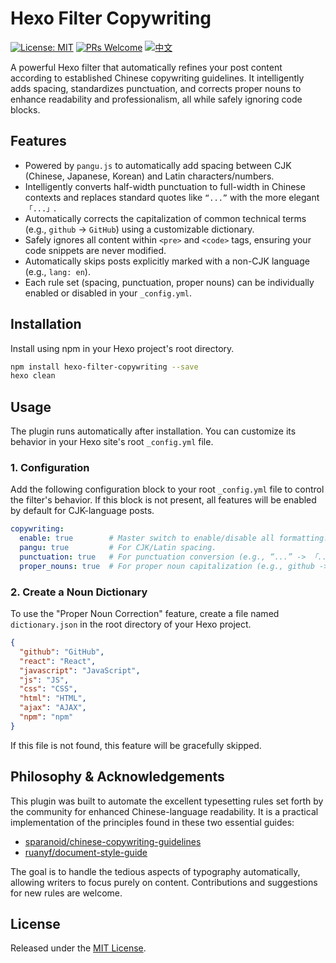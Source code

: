 # Hexo Filter Copywriting

[![License: MIT](https://img.shields.io/badge/License-MIT-yellow.svg?style=for-the-badge)](https://opensource.org/licenses/MIT)
[![PRs Welcome](https://img.shields.io/badge/PRs-welcome-brightgreen.svg?style=for-the-badge)](http://makeapullrequest.com)
[![中文](https://img.shields.io/badge/%E4%B8%AD%E6%96%87-%E6%96%87%E6%A1%A3-blue.svg?style=for-the-badge)](../README.md)

A powerful Hexo filter that automatically refines your post content according to established Chinese copywriting guidelines. It intelligently adds spacing, standardizes punctuation, and corrects proper nouns to enhance readability and professionalism, all while safely ignoring code blocks.

## Features

-   Powered by `pangu.js` to automatically add spacing between CJK (Chinese, Japanese, Korean) and Latin characters/numbers.
-   Intelligently converts half-width punctuation to full-width in Chinese contexts and replaces standard quotes like `“...”` with the more elegant `「...」`.
-   Automatically corrects the capitalization of common technical terms (e.g., `github` -> `GitHub`) using a customizable dictionary.
-   Safely ignores all content within `<pre>` and `<code>` tags, ensuring your code snippets are never modified.
-   Automatically skips posts explicitly marked with a non-CJK language (e.g., `lang: en`).
-   Each rule set (spacing, punctuation, proper nouns) can be individually enabled or disabled in your `_config.yml`.

## Installation

Install using npm in your Hexo project's root directory.

```bash
npm install hexo-filter-copywriting --save
hexo clean
```

## Usage

The plugin runs automatically after installation. You can customize its behavior in your Hexo site's root `_config.yml` file.

### 1. Configuration
    
Add the following configuration block to your root `_config.yml` file to control the filter's behavior. If this block is not present, all features will be enabled by default for CJK-language posts.

```yaml
copywriting:
  enable: true        # Master switch to enable/disable all formatting.
  pangu: true         # For CJK/Latin spacing.
  punctuation: true   # For punctuation conversion (e.g., “...” -> 「...」).
  proper_nouns: true  # For proper noun capitalization (e.g., github -> GitHub).
```

### 2. Create a Noun Dictionary
    
To use the "Proper Noun Correction" feature, create a file named `dictionary.json` in the root directory of your Hexo project.

```json
{
  "github": "GitHub",
  "react": "React",
  "javascript": "JavaScript",
  "js": "JS",
  "css": "CSS",
  "html": "HTML",
  "ajax": "AJAX",
  "npm": "npm"
}
```

If this file is not found, this feature will be gracefully skipped.

## Philosophy & Acknowledgements

This plugin was built to automate the excellent typesetting rules set forth by the community for enhanced Chinese-language readability. It is a practical implementation of the principles found in these two essential guides:

- [sparanoid/chinese-copywriting-guidelines](https://github.com/sparanoid/chinese-copywriting-guidelines)
- [ruanyf/document-style-guide](https://github.com/ruanyf/document-style-guide)

The goal is to handle the tedious aspects of typography automatically, allowing writers to focus purely on content. Contributions and suggestions for new rules are welcome.

## License

Released under the [MIT License](./LICENSE).